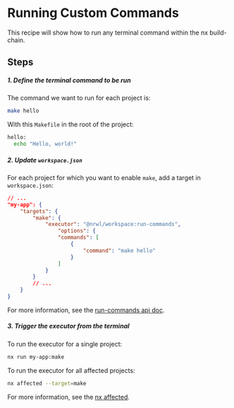 # Running Custom Commands

This recipe will show how to run any terminal command within the nx build-chain.

## Steps

##### 1. Define the terminal command to be run

The command we want to run for each project is:

```bash
make hello
```

With this `Makefile` in the root of the project:

```bash
hello:
  echo "Hello, world!"
```

##### 2. Update `workspace.json`

For each project for which you want to enable `make`, add a target in `workspace.json`:

```json
// ...
"my-app": {
    "targets": {
        "make": {
            "executor": "@nrwl/workspace:run-commands",
                "options": {
                "commands": [
                    {
                        "command": "make hello"
                    }
                ]
            }
        }
        // ...
    }
}
```

For more information, see the [run-commands api doc](/{{framework}}/workspace/run-commands-executor).

##### 3. Trigger the executor from the terminal

To run the executor for a single project:

```bash
nx run my-app:make
```

To run the executor for all affected projects:

```bash
nx affected --target=make
```

For more information, see the [nx affected](/{{framework}}/cli/affected).
